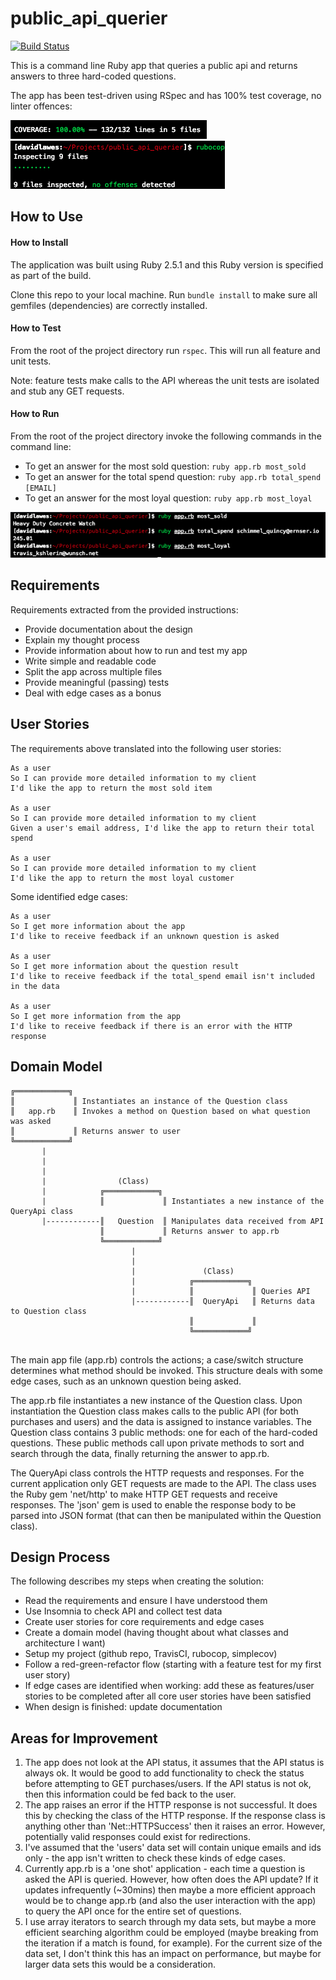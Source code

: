# public_api_querier

[![Build Status](https://travis-ci.org/DaveLawes/public_api_querier.svg?branch=master)](https://travis-ci.org/DaveLawes/public_api_querier)

This is a command line Ruby app that queries a public api and returns answers to three hard-coded questions. 

The app has been test-driven using RSpec and has 100% test coverage, no linter offences:

<img src="/public/test_coverage.png">
<img src="/public/linter.png">

## How to Use

#### How to Install

The application was built using Ruby 2.5.1 and this Ruby version is specified as part of the build.

Clone this repo to your local machine. Run `bundle install` to make sure all gemfiles (dependencies) are correctly installed.

#### How to Test

From the root of the project directory run `rspec`. This will run all feature and unit tests.

Note: feature tests make calls to the API whereas the unit tests are isolated and stub any GET requests.

#### How to Run

From the root of the project directory invoke the following commands in the command line:

- To get an answer for the most sold question: `ruby app.rb most_sold`
- To get an answer for the total spend question: `ruby app.rb total_spend [EMAIL]`
- To get an answer for the most loyal question: `ruby app.rb most_loyal`

<img src="./public/how_to_use.png">

## Requirements

Requirements extracted from the provided instructions:
- Provide documentation about the design
- Explain my thought process
- Provide information about how to run and test my app
- Write simple and readable code
- Split the app across multiple files
- Provide meaningful (passing) tests
- Deal with edge cases as a bonus

## User Stories

The requirements above translated into the following user stories:

```
As a user
So I can provide more detailed information to my client
I'd like the app to return the most sold item

As a user
So I can provide more detailed information to my client
Given a user's email address, I'd like the app to return their total spend

As a user
So I can provide more detailed information to my client
I'd like the app to return the most loyal customer
```

Some identified edge cases:

```
As a user
So I get more information about the app
I'd like to receive feedback if an unknown question is asked

As a user
So I get more information about the question result
I'd like to receive feedback if the total_spend email isn't included in the data

As a user
So I get more information from the app
I'd like to receive feedback if there is an error with the HTTP response
```

## Domain Model

```
╔════════════╗  
║             ║ Instantiates an instance of the Question class
║   app.rb    ║ Invokes a method on Question based on what question was asked     
║             ║ Returns answer to user
╚════════════╝
       |
       |
       |
       |                (Class)
       |            ╔════════════╗
       |            ║             ║ Instantiates a new instance of the QueryApi class
       |------------║   Question  ║ Manipulates data received from API
                    ║             ║ Returns answer to app.rb
                    ╚════════════╝
                           |
                           |
                           |               (Class)              
                           |            ╔════════════╗     
                           |            ║             ║ Queries API  
                           |------------║  QueryApi   ║ Returns data to Question class
                                        ║             ║    
                                        ╚════════════╝ 
                                         
```

The main app file (app.rb) controls the actions; a case/switch structure determines what method should be invoked. This structure deals with some edge cases, such as an unknown question being asked.

The app.rb file instantiates a new instance of the Question class. Upon instantiation the Question class makes calls to the public API (for both purchases and users) and the data is assigned to instance variables. The Question class contains 3 public methods: one for each of the hard-coded questions. These public methods call upon private methods to sort and search through the data, finally returning the answer to app.rb.

The QueryApi class controls the HTTP requests and responses. For the current application only GET requests are made to the API. The class uses the Ruby gem 'net/http' to make HTTP GET requests and receive responses. The 'json' gem is used to enable the response body to be parsed into JSON format (that can then be manipulated within the Question class).

## Design Process

The following describes my steps when creating the solution:
- Read the requirements and ensure I have understood them
- Use Insomnia to check API and collect test data
- Create user stories for core requirements and edge cases
- Create a domain model (having thought about what classes and architecture I want)
- Setup my project (github repo, TravisCI, rubocop, simplecov)
- Follow a red-green-refactor flow (starting with a feature test for my first user story)
- If edge cases are identified when working: add these as features/user stories to be completed after all core user stories have been satisfied
- When design is finished: update documentation

## Areas for Improvement

1. The app does not look at the API status, it assumes that the API status is always ok. It would be good to add functionality to check the status before attempting to GET purchases/users. If the API status is not ok, then this information could be fed back to the user.
2. The app raises an error if the HTTP response is not successful. It does this by checking the class of the HTTP response. If the response class is anything other than 'Net::HTTPSuccess' then it raises an error. However, potentially valid responses could exist for redirections.
3. I've assumed that the 'users' data set will contain unique emails and ids only - the app isn't written to check these kinds of edge cases.
4. Currently app.rb is a 'one shot' application - each time a question is asked the API is queried. However, how often does the API update? If it updates infrequently (~30mins) then maybe a more efficient approach would be to change app.rb (and also the user interaction with the app) to query the API once for the entire set of questions.
5. I use array iterators to search through my data sets, but maybe a more efficient searching algorithm could be employed (maybe breaking from the iteration if a match is found, for example). For the current size of the data set, I don't think this has an impact on performance, but maybe for larger data sets this would be a consideration.
